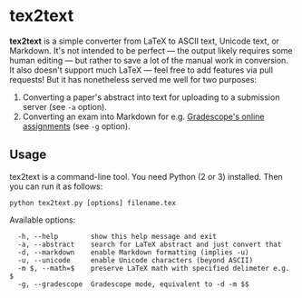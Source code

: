 # tex2text

**tex2text** is a simple converter from LaTeX to ASCII text, Unicode text,
or Markdown.
It's not intended to be perfect &mdash; the output likely requires some human
editing &mdash; but rather to save a lot of the manual work in conversion.
It also doesn't support much LaTeX &mdash;
feel free to add features via pull requests!
But it has nonetheless served me well for two purposes:

1. Converting a paper's abstract into text for uploading to a submission server
   (see `-a` option).
2. Converting an exam into Markdown for e.g.
   [Gradescope's online assignments](https://help.gradescope.com/article/gm5cmcz19k-instructor-assignment-online)
   (see `-g` option).

## Usage

tex2text is a command-line tool.  You need Python (2 or 3) installed.
Then you can run it as follows:
```
python tex2text.py [options] filename.tex
```

Available options:

```
  -h, --help        show this help message and exit
  -a, --abstract    search for LaTeX abstract and just convert that
  -d, --markdown    enable Markdown formatting (implies -u)
  -u, --unicode     enable Unicode characters (beyond ASCII)
  -m $, --math=$    preserve LaTeX math with specified delimeter e.g. $
  -g, --gradescope  Gradescope mode, equivalent to -d -m $$
```
